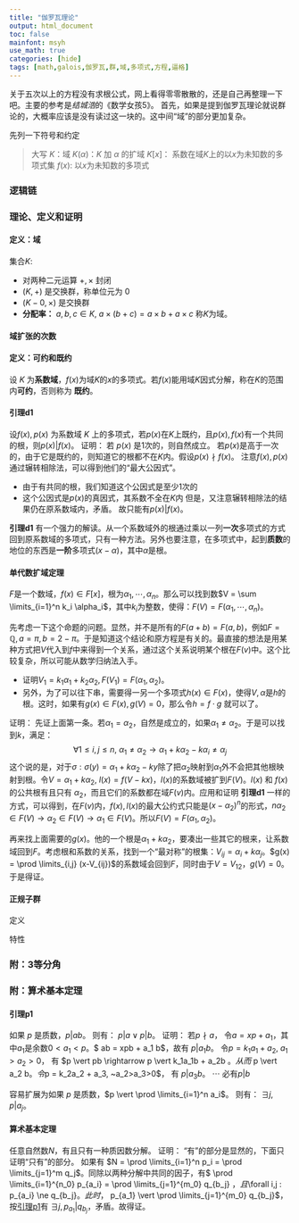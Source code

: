 ```yaml
---
title: "伽罗瓦理论"
output: html_document
toc: false
mainfont: msyh
use_math: true
categories: [hide]
tags: [math,galois,伽罗瓦,群,域,多项式,方程,逼格]
---
```

<meta http-equiv='Content-Type' content='text/html; charset=utf-8' />

关于五次以上的方程没有求根公式，网上看得零零散散的，还是自己再整理一下吧。主要的参考是*结城浩*的《数学女孩5》。
首先，如果是提到伽罗瓦理论就说群论的，大概率应该是没有读过这一块的。这中间“域”的部分更加复杂。

先列一下符号和约定
> 大写 $K$：域
> $K(\alpha)$：$K$ 加 $\alpha$ 的扩域
> $K[x]$： 系数在域$K$上的以$x$为未知数的多项式集
> $f(x)$: 以$x$为未知数的多项式

### 逻辑链


### 理论、定义和证明



#### 定义：域
集合$K$:
* 对两种二元运算 $+, \times$ 封闭
* $(K, +)$ 是交换群，称单位元为 $0$
* $(K-{0}, \times)$ 是交换群
* **分配率：** $a,b,c \in K, ~ a\times (b+c) = a\times b+ a\times c$
称$K$为域。

#### 域扩张的次数



#### 定义：可约和既约
设 $K$ 为**系数域**，$f(x)$为域$K$的$x$的多项式。若$f(x)$能用域$K$因式分解，称在$K$的范围内**可约**，否则称为 **既约**。

#### 引理d1
设$f(x), p(x)$ 为系数域 $K$ 上的多项式，若$p(x)$在$K$上既约，且$p(x),f(x)$有一个共同的根，则$p(x) \vert  f(x)$。
证明：
若 $p(x)$ 是$1$次的，则自然成立。 若$p(x)$是高于一次的，由于它是既约的，则知道它的根都不在$K$内。假设$p(x) \nmid f(x)$。
注意$f(x), p(x)$ 通过辗转相除法，可以得到他们的“最大公因式”。
* 由于有共同的根，我们知道这个公因式是至少$1$次的
* 这个公因式是$p(x)$的真因式，其系数不全在$K$内
但是，又注意辗转相除法的结果仍在原系数域内，矛盾。
故只能有$p(x) \vert f(x)$。

**引理d1** 有一个强力的解读。从一个系数域外的根通过乘以一列**一次**多项式的方式回到原系数域的多项式，只有一种方法。另外也要注意，在多项式中，起到**质数**的地位的东西是**一阶**多项式$(x-\alpha)$，其中$\alpha$是根。


#### 单代数扩域定理
$F$是一个数域，$f(x) \in F[x]$，根为$\alpha_1,\cdots,\alpha_n$。那么可以找到数$V = \sum \limits_{i=1}^n k_i \alpha_i$，其中$k_i$为整数，使得：$F(V) = F(\alpha_1,\cdots,\alpha_n)$。

先考虑一下这个命题的问题。显然，并不是所有的$F(a+b) = F(a,b)$，例如$F = \mathbb{Q}, a = \pi, b = 2-\pi$。于是知道这个结论和原方程是有关的。最直接的想法是用某种方式把$V$代入到$f$中来得到一个关系，通过这个关系说明某个根在$F(v)$中。这个比较复杂，所以可能从数学归纳法入手。
* 证明$V_1 =k_1\alpha_1+k_2\alpha_2, F(V_1) = F(\alpha_1,\alpha_2)$。
* 另外，为了可以往下串，需要得一另一个多项式$h(x) \in F(x)$，使得$V,\alpha$是$h$的根。这时，如果有$g(x) \in F(x), g(V) = 0$，那么令$h = f\cdot g$ 就可以了。

证明：
先证上面第一条。若$\alpha_1 = \alpha_2$，自然是成立的，如果$\alpha_1 \ne \alpha_2$。于是可以找到$k$，满足：
$$
\forall 1 \le i,j \le n,~ \alpha_1 \ne \alpha_2 \rightarrow \alpha_1+k\alpha_2-k\alpha_i \ne \alpha_j
$$
这个说的是，对于$\sigma: \sigma(y) = \alpha_1+k\alpha_2-ky$除了把$\alpha_2$映射到$\alpha_1$外不会把其他根映射到根。令$V = \alpha_1+k\alpha_2$, $l(x) = f(V-kx)$，$l(x)$的系数域被扩到$F(V)$。$l(x)$ 和 $f(x)$ 的公共根有且只有 $\alpha_2$，而且它们的系数都在域$F(v)$内。应用和证明 **引理d1** 一样的方式，可以得到，在$F(v)$内，$f(x),l(x)$的最大公约式只能是$(x-\alpha_2)^n$的形式，$n\alpha_2 \in F(V) \rightarrow \alpha_2 \in F(V) \rightarrow \alpha_1 \in F(V)$。所以$F(V) = F(\alpha_1,\alpha_2)$。

再来找上面需要的$g(x)$。他的一个根是$\alpha_1 + k\alpha_2$，要凑出一些其它的根来，让系数域回到$F$。考虑根和系数的关系，找到一个“最对称”的根集：$V_{ij} = \alpha_i + k \alpha_j$。$g(x) = \prod \limits_{i,j} (x-V_{ij})$的系数域会回到$F$，同时由于$V = V_{12}$，$g(V) = 0$。于是得证。




#### 正规子群
定义

特性

### 附：3等分角

### 附：算术基本定理
#### 引理p1
如果 $p$ 是质数，$p \vert ab$。 则有： $p \vert a \lor p \vert b$。
证明：
若$p \nmid a$， 令$a = xp + a_1$，其中$a_1$是余数$0<a_1<p$。$ ab = xpb + a_1 b$，故有 $p \vert a_1 b$。
令$p = k_1a_1 + a_2, ~a_1>a_2>0$， 有 $p \vert pb \rightarrow p \vert k_1a_1b + a_2b $。从而$ p \vert a_2 b$。
令$p = k_2a_2 + a_3, ~a_2>a_3>0$， 有 $p \vert a_3b$。
$\cdots$
必有$p|b$

容易扩展为如果 $p$ 是质数，$p \vert \prod \limits_{i=1}^n a_i$。 则有： $\exists j, p \vert a_j$。

#### 算术基本定理
任意自然数$N$，有且只有一种质因数分解。
证明：
“有”的部分是显然的，下面只证明“只有”的部分。
如果有 $N = \prod \limits_{i=1}^n p_i = \prod \limits_{j=1}^m q_j$。同除以两种分解中共同的因子，有$ \prod \limits_{i=1}^{n_0} p_{a_i} = \prod \limits_{j=1}^{m_0} q_{b_j} $，且$\forall i,j : p_{a_i} \ne q_{b_j}$。
此时，$ p_{a_1} \vert \prod \limits_{j=1}^{m_0} q_{b_j}$，按[引理p1](#引理p1)有 $\exists j , p_{a_1} \vert q_{b_j}$，矛盾。故得证。

